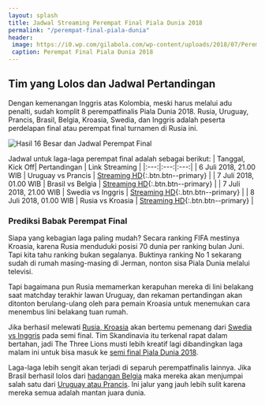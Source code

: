 ```yaml
---
layout: splash
title: Jadwal Streaming Perempat Final Piala Dunia 2018
permalink: "/perempat-final-piala-dunia"
header:
 image: https://i0.wp.com/gilabola.com/wp-content/uploads/2018/07/Perempatfinalis-Piala-Dunia-2018-1068x545.jpg?resize=720,360
 caption: Perempat Final Piala Dunia 2018
---
```

## Tim yang Lolos dan Jadwal Pertandingan

Dengan kemenangan Inggris atas Kolombia, meski harus melalui adu penalti, sudah komplit 8 perempatfinalis Piala Dunia 2018. Rusia, Uruguay, Prancis, Brasil, Belgia, Kroasia, Swedia, dan Inggris adalah peserta perdelapan final atau perempat final turnamen di Rusia ini.

![Hasil 16 Besar dan Jadwal Perempat Final](https://pbs.twimg.com/media/DhNYPKZW4AI2-vu?format=jpg)

Jadwal untuk laga-laga perempat final adalah sebagai berikut:
| Tanggal, Kick Off| Pertandingan | Link Streaming |
|:---:|:---:|:---:|
| 6 Juli 2018, 21.00 WIB | Uruguay vs Prancis | [Streaming HD](#){:.btn.btn--primary} |
| 7 Juli 2018, 01.00 WIB | Brasil vs Belgia | [Streaming HD](#){:.btn.btn--primary} |
| 7 Juli 2018, 21.00 WIB | Swedia vs Inggris | [Streaming HD](#){:.btn.btn--primary} |
| 8 Juli 2018, 01.00 WIB | Rusia vs Kroasia | [Streaming HD](#){:.btn.btn--primary} |

### Prediksi Babak Perempat Final

Siapa yang kebagian laga paling mudah? Secara ranking FIFA mestinya Kroasia, karena Rusia menduduki posisi 70 dunia per ranking bulan Juni. Tapi kita tahu ranking bukan segalanya. Buktinya ranking No 1 sekarang sudah di rumah masing-masing di Jerman, nonton sisa Piala Dunia melalui televisi.

Tapi bagaimana pun Rusia memamerkan kerapuhan mereka di lini belakang saat matchday terakhir lawan Uruguay, dan rekaman pertandingan akan ditonton berulang-ulang oleh para pemain Kroasia untuk menemukan cara menembus lini belakang tuan rumah.

Jika berhasil melewati [Rusia, Kroasia](/8-besar-rusia-kroasia) akan bertemu pemenang dari [Swedia vs Inggris](/8-besar-swedia-vs-inggris) pada semi final. Tim Skandinavia itu terkenal rapat dalam bertahan, jadi The Three Lions musti lebih kreatif lagi dibandingkan laga malam ini untuk bisa masuk ke [semi final Piala Dunia 2018](/semifinal-piala-dunia).

Laga-laga lebih sengit akan terjadi di separuh perempatfinalis lainnya. Jika Brasil berhasil lolos dari [hadangan Belgia](/8-besar-brasil-vs-belgia) maka mereka akan menjumpai salah satu dari [Uruguay atau Prancis](/8-besar-uruguay-vs-prancis). Ini jalur yang jauh lebih sulit karena mereka semua adalah mantan juara dunia.
